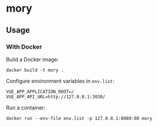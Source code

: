 # mory

## Usage

### With Docker

Build a Docker image:
```shell
docker build -t mory .
```

Configure environment variables in `env.list`:
```
VUE_APP_APPLICATION_ROOT=/
VUE_APP_API_URL=http://127.0.0.1:3030/
```

Run a container:
```shell
docker run --env-file env.list -p 127.0.0.1:8080:80 mory
```
